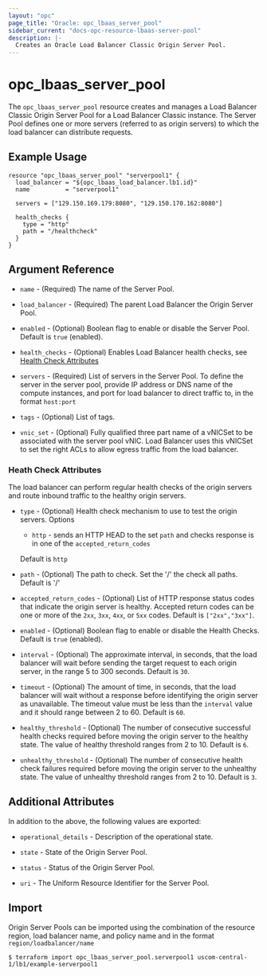 ```yaml
---
layout: "opc"
page_title: "Oracle: opc_lbaas_server_pool"
sidebar_current: "docs-opc-resource-lbaas-server-pool"
description: |-
  Creates an Oracle Load Balancer Classic Origin Server Pool.
---
```


# opc\_lbaas\_server\_pool

The `opc_lbaas_server_pool` resource creates and manages a Load Balancer Classic Origin Server Pool for a Load Balancer Classic instance. The Server Pool defines one or more servers (referred to as origin servers) to which the load balancer can distribute requests.

## Example Usage

```hcl
resource "opc_lbaas_server_pool" "serverpool1" {
  load_balancer = "${opc_lbaas_load_balancer.lb1.id}"
  name          = "serverpool1"

  servers = ["129.150.169.179:8080", "129.150.170.162:8080"]

  health_checks {
    type = "http"
    path = "/healthcheck"
  }
}
```

## Argument Reference

* `name` - (Required) The name of the Server Pool.

* `load_balancer` - (Required) The parent Load Balancer the Origin Server Pool.

* `enabled` - (Optional) Boolean flag to enable or disable the Server Pool. Default is `true` (enabled).

* `health_checks` - (Optional) Enables Load Balancer health checks, see [Health Check Attributes](#health-check-attributes)

* `servers` - (Required) List of servers in the Server Pool. To define the server in the server pool, provide IP address or DNS name of the compute instances, and port for load balancer to direct traffic to, in the format `host:port`

* `tags` - (Optional) List of tags.

* `vnic_set` - (Optional) Fully qualified three part name of a vNICSet to be associated with the server pool vNIC. Load Balancer uses this vNICSet to set the right ACLs to allow egress traffic from the load balancer.

### Heath Check Attributes

The load balancer can perform regular health checks of the origin servers and route inbound traffic to the healthy origin servers.

* `type` - (Optional) Health check mechanism to use to test the origin servers. Options

  - `http` - sends an HTTP HEAD to the set `path` and checks response is in one of the `accepted_return_codes`

  Default is `http`

* `path` - (Optional) The path to check. Set the '/' the check all paths. Default is '/'

* `accepted_return_codes` - (Optional) List of HTTP response status codes that indicate the origin server is healthy. Accepted return codes can be one or more of the `2xx`, `3xx`, `4xx`, or `5xx` codes. Default is `["2xx","3xx"]`.

* `enabled` - (Optional) Boolean flag to enable or disable the Health Checks. Default is `true` (enabled).

* `interval` - (Optional) The approximate interval, in seconds, that the load balancer will wait before sending the target request to each origin server, in the range 5 to 300 seconds. Default is `30`.

* `timeout` - (Optional) The amount of time, in seconds, that the load balancer will wait without a response before identifying the origin server as unavailable. The timeout value must be less than the `interval` value and it should range between 2 to 60. Default is `60`.

* `healthy_threshold` - (Optional) The number of consecutive successful health checks required before moving the origin server to the healthy state. The value of healthy threshold ranges from 2 to 10. Default is `6`.

* `unhealthy_threshold` - (Optional) The number of consecutive health check failures required before moving the origin server to the unhealthy state. The value of unhealthy threshold ranges from 2 to 10. Default is `3`.

## Additional Attributes

In addition to the above, the following values are exported:

* `operational_details` - Description of the operational state.

* `state` - State of the Origin Server Pool.

* `status` - Status of the Origin Server Pool.

* `uri` - The Uniform Resource Identifier for the Server Pool.

## Import

Origin Server Pools can be imported using the combination of the resource region, load balancer name, and policy name and in the format `region/loadbalancer/name`

```shell
$ terraform import opc_lbaas_server_pool.serverpool1 uscom-central-1/lb1/example-serverpool1
```
